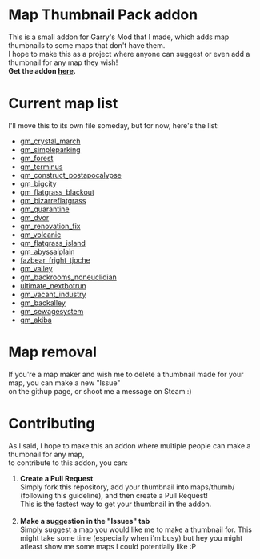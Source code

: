 <h1>Map Thumbnail Pack addon</h1>
<p>
This is a small addon for Garry's Mod that I made, which adds map thumbnails to some maps that don't have them.<br>
I hope to make this as a project where anyone can suggest or even add a thumbnail for any map they wish!<br>
<b>Get the addon <a href="https://steamcommunity.com/sharedfiles/filedetails/?id=3031841980">here</a>.</b>
</p>
<h1>Current map list</h1>
<p>I'll move this to its own file someday, but for now, here's the list:</p>
<ul>
    <li>
    <a href="https://steamcommunity.com/sharedfiles/filedetails/?id=2981407778">gm_crystal_march</a>
    </li>
    <li>
    <a href="https://steamcommunity.com/sharedfiles/filedetails/?id=2025924940">gm_simpleparking</a>
    </li>
    <li>
    <a href="https://steamcommunity.com/sharedfiles/filedetails/?id=832905652">gm_forest</a>
    </li>
    <li>
    <a href="https://steamcommunity.com/sharedfiles/filedetails/?id=1779874616">gm_terminus</a>
    </li>
    <li>
    <a href="https://steamcommunity.com/sharedfiles/filedetails/?id=1334575811">gm_construct_postapocalypse</a>
    </li>
    <li>
    <a href="https://steamcommunity.com/sharedfiles/filedetails/?id=105982362">gm_bigcity</a>
    </li>
    <li>
    <a href="https://steamcommunity.com/sharedfiles/filedetails/?id=2050562652">gm_flatgrass_blackout</a>
    </li>
    <li>
    <a href="https://steamcommunity.com/sharedfiles/filedetails/?id=2554693915">gm_bizarreflatgrass</a>
    </li>
    <li>
    <a href="https://steamcommunity.com/sharedfiles/filedetails/?id=2380009030">gm_quarantine</a>
    </li>
    <li>
    <a href="https://steamcommunity.com/sharedfiles/filedetails/?id=3013339203">gm_dvor</a>
    </li>
    <li>
    <a href="https://steamcommunity.com/sharedfiles/filedetails/?id=2144464871">gm_renovation_fix</a>
    </li>
    <li>
    <a href="https://steamcommunity.com/sharedfiles/filedetails/?id=3014091971">gm_volcanic</a>
    </li>
    <li>
    <a href="https://steamcommunity.com/sharedfiles/filedetails/?id=1889839872">gm_flatgrass_island</a>
    </li>
    <li>
    <a href="https://steamcommunity.com/sharedfiles/filedetails/?id=2819207400">gm_abyssalplain</a>
    </li>
    <li>
    <a href="https://steamcommunity.com/sharedfiles/filedetails/?id=2745687692">fazbear_fright_tjoche</a>
    </li>
    <li>
    <a href="https://steamcommunity.com/sharedfiles/filedetails/?id=104483504">gm_valley</a>
    </li>
    <li>
    <a href="https://steamcommunity.com/sharedfiles/filedetails/?id=2821976723">gm_backrooms_noneuclidian</a>
    </li>
    <li>
    <a href="https://steamcommunity.com/sharedfiles/filedetails/?id=2812339290">ultimate_nextbotrun</a>
    </li>
    <li>
    <a href="https://steamcommunity.com/sharedfiles/filedetails/?id=2985579279">gm_vacant_industry</a>
    </li>
    <li>
    <a href="https://steamcommunity.com/sharedfiles/filedetails/?id=3031590828">gm_backalley</a>
    </li>
    <li>
    <a href="https://steamcommunity.com/sharedfiles/filedetails/?id=3031715734">gm_sewagesystem</a>
    </li>
    <li>
    <a href="https://steamcommunity.com/sharedfiles/filedetails/?id=140173451">gm_akiba</a>
    </li>
</ul>
<h1>Map removal</h1>
<p>
If you're a map maker and wish me to delete a thumbnail made for your map, you can make a new "Issue"<br>
on the githup page, or shoot me a message on Steam :)
</p>
<h1>Contributing</h1>
<p>
As I said, I hope to make this an addon where multiple people can make a thumbnail for any map,<br>
to contribute to this addon, you can:
<ol type=1>
    <li>
    <b>Create a Pull Request</b><br>
    Simply fork this repository, add your thumbnail into maps/thumb/ (following this guideline), and then create a Pull Request!<br>This is the fastest way to get your thumbnail in the addon.
    </li>
    <br>
    <li>
    <b>Make a suggestion in the "Issues" tab</b><br>
    Simply suggest a map you would like me to make a thumbnail for. This might take some time (especially when i'm busy) but hey you might atleast show me some maps I could potentially like :P
    </li>
</ol>
</p>
